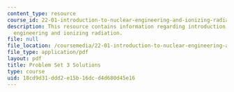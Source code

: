 ```yaml
---
content_type: resource
course_id: 22-01-introduction-to-nuclear-engineering-and-ionizing-radiation-fall-2015
description: This resource contains information regarding introduction to nuclear
  engineering and ionizing radiation.
file: null
file_location: /coursemedia/22-01-introduction-to-nuclear-engineering-and-ionizing-radiation-fall-2015/18cd9d31ddd2e15b16dcd4d680d45e16_MIT22_01F15_ps3_sol.pdf
file_type: application/pdf
layout: pdf
title: Problem Set 3 Solutions
type: course
uid: 18cd9d31-ddd2-e15b-16dc-d4d680d45e16
---
```

